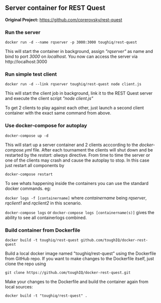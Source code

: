 ## Server container for REST Quest
__Original Project:__ https://github.com/cprerovsky/rest-quest

### Run the server
`docker run -d --name rqserver -p 3000:3000 toughiq/rest-quest`

This will start the container in background, assign _"rqserver"_ as name and bind to port _3000_ on _localhost_. You now can access the server via http://localhost:3000

### Run simple test client
`docker run -d --link rqserver toughiq/rest-quest node client.js`

This will start the client job in background, link it to the REST Quest server and execute the client script _"node client.js"_

To get 2 clients to play against each other, just launch a second client container with the exact same command from above.

### Use docker-compose for autoplay
`docker-compose up -d`

This will start up a server container and 2 clients acccording to the _docker-compose.yml_ file. After each tournament the clients will shut down and be restarted by the _restart: always_ directive. From time to time the server or one of the clients may crash and cause the autoplay to stop. In this case just restart all components by

`docker-compose restart`  

To see whats happening inside the containers you can use the standard docker commands. eg:

`docker logs -f [containername]`
where _containername_ being _rqserver_, _rqclient1_ and _rqclient2_ in this scenario.

`docker-compose logs` or `docker-compose logs [containername(s)]`  gives the ability to see all containerlogs combined.

### Build container from Dockerfile
`docker build -t toughiq/rest-quest github.com/toughIQ/docker-rest-quest`

Build a local docker image named "toughiq/rest-quest" using the Dockerfile from GitHub repo. If you want to make changes to the Dockerfile itself, just clone the repo using

`git clone https://github.com/toughIQ/docker-rest-quest.git`

Make your changes to the Dockerfile and build the container again from local sources:

`docker build -t "toughiq/rest-quest" .`
